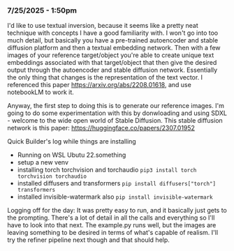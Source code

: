 ### 7/25/2025 - 1:50pm
I'd like to use textual inversion, because it seems like a pretty neat technique with concepts I have a good familiarity with. I won't go into too much detail, but basically you have a pre-trained autoencoder and stable diffusion platform and then a textual embedding network. Then with a few images of your reference target/object you're able to create unique text embeddings associated with that target/object that then give the desired output through the autoencoder and stable diffusion network. Essentially the only thing that changes is the representation of the text vector. I referenced this paper https://arxiv.org/abs/2208.01618, and use notebookLM to work it.

Anyway, the first step to doing this is to generate our reference images. I'm going to do some experimentation with this by donwloading and using SDXL - welcome to the wide open world of Stable Diffusion. This stable diffusion network is this paper: https://huggingface.co/papers/2307.01952

Quick Builder's log while things are installing
- Running on WSL Ubutu 22.something
- setup a new venv
- installing torch torchvision and torchaudio `pip3 install torch torchvision torchaudio`
- installed diffusers and transformers `pip install diffusers["torch"] transformers`
- installed invisible-watermark also `pip install invisible-watermark`

Logging off for the day: It was pretty easy to run, and it basically just gets to the prompting. There's a lot of detail in all the calls and everything so I'll have to look into that next. The example.py runs well, but the images are leaving something to be desired in terms of what's capable of realism. I'll try the refiner pipeline next though and that should help.
